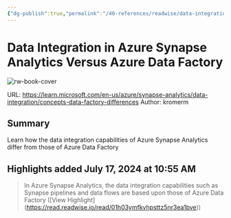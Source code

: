 ```yaml
---
{"dg-publish":true,"permalink":"/40-references/readwise/data-integration-in-azure-synapse-analytics-versus-azure-data-factory/","tags":["rw/articles"]}
---
```


# Data Integration in Azure Synapse Analytics Versus Azure Data Factory

![rw-book-cover](https://learn.microsoft.com/en-us/media/logos/logo-ms-social.png)
  
URL: https://learn.microsoft.com/en-us/azure/synapse-analytics/data-integration/concepts-data-factory-differences
Author: kromerm

## Summary

Learn how the data integration capabilities of Azure Synapse Analytics differ from those of Azure Data Factory

## Highlights added July 17, 2024 at 10:55 AM
>In Azure Synapse Analytics, the data integration capabilities such as Synapse pipelines and data flows are based upon those of Azure Data Factory ([View Highlight] (https://read.readwise.io/read/01h03ymfkvhpsttz5nr3ea1bve))


